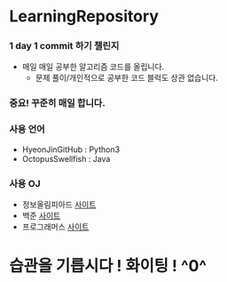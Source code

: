 # LearningRepository
### 1 day 1 commit 하기 챌린지
* 매일 매일 공부한 알고리즘 코드를 올립니다.
  * 문제 풀이/개인적으로 공부한 코드 블럭도 상관 없습니다.
### 중요! **꾸준히 매일 합니다.**
### 사용 언어
* HyeonJinGitHub : Python3
* OctopusSwellfish : Java
### 사용 OJ
* 정보올림피아드 [사이트](http://www.jungol.co.kr/)
* 백준 [사이트](https://www.acmicpc.net/)
* 프로그래머스 [사이트](https://programmers.co.kr/learn/challenges)

# 습관을 기릅시다 ! 화이팅 ! ^0^
